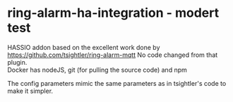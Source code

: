 # ring-alarm-ha-integration - modert test
HASSIO addon based on the excellent work done by https://github.com/tsightler/ring-alarm-mqtt
No code changed from that plugin.  <br /> 
Docker has nodeJS, git (for pulling the source code) and npm <br /> 

The config parameters mimic the same parameters as in tsightler's code to make it simpler.
